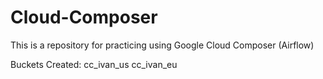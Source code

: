 # Cloud-Composer
This is a repository for practicing using Google Cloud Composer (Airflow)

Buckets Created:
cc_ivan_us
cc_ivan_eu